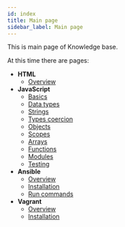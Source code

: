 ```yaml
---
id: index
title: Main page
sidebar_label: Main page
---
```


This is main page of Knowledge base.

At this time there are pages:
- **HTML**
    - [Overview](html/overview.md)
- **JavaScript**
    - [Basics](javascript/basics)
    - [Data types](javascript/data-types)
    - [Strings](javascript/strings)
    - [Types coercion](javascript/types-coercion)
    - [Objects](javascript/objects)
    - [Scopes](javascript/scopes)
    - [Arrays](javascript/arrays)
    - [Functions](javascript/functions)
    - [Modules](javascript/modules)
    - [Testing](javascript/testing)
- **Ansible**
    - [Overview](ansible/overview.md)
    - [Installation](ansible/installation.md)
    - [Run commands](ansible/run-commands.md)
- **Vagrant**
    - [Overview](vagrant/overview.md)
    - [Installation](vagrant/installation.md)